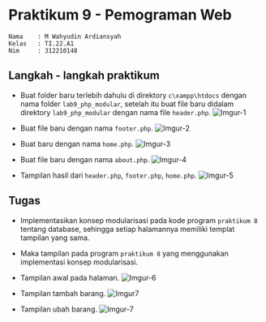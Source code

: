 # Praktikum 9 - Pemograman Web

```
Nama    : M Wahyudin Ardiansyah
Kelas   : TI.22.A1
Nim     : 312210148
```

## Langkah - langkah praktikum

- Buat folder baru terlebih dahulu di direktory `c\xampp\htdocs` dengan nama folder `lab9_php_modular`, setelah itu buat file baru didalam direktory `lab9_php_modular` dengan nama file `header.php`.
  ![Imgur-1](https://i.imgur.com/pLTAJpR.png)

- Buat file baru dengan nama `footer.php`.
  ![Imgur-2](https://i.imgur.com/S1tEO7X.png)

- Buat baru dengan nama `home.php`.
  ![Imgur-3](https://i.imgur.com/FP3YtBi.png)

- Buat file baru dengan nama `about.php`.
  ![Imgur-4](https://i.imgur.com/SKF68AV.png)

- Tampilan hasil dari `header.php`, `footer.php`, `home.php`.
  ![Imgur-5](https://i.imgur.com/B3ZCtJJ.png)

## Tugas

- Implementasikan konsep modularisasi pada kode program `praktikum 8` tentang database, sehingga setiap halamannya memiliki templat tampilan yang sama.

- Maka tampilan pada program `praktikum 8` yang menggunakan implementasi konsep modularisasi.
- Tampilan awal pada halaman.
  ![Imgur-6](https://i.imgur.com/QC7nkge.png)

- Tampilan tambah barang.
  ![Imgur7](https://i.imgur.com/512gTKg.png)

- Tampilan ubah barang.
  ![Imgur-7](https://i.imgur.com/qdsZ924.png)
